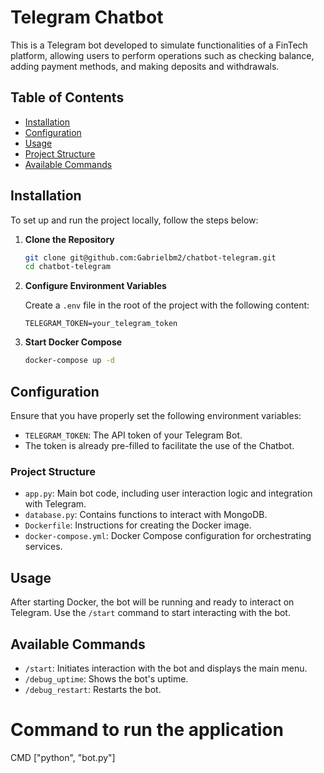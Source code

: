 # Telegram Chatbot

This is a Telegram bot developed to simulate functionalities of a FinTech platform, allowing users to perform operations such as checking balance, adding payment methods, and making deposits and withdrawals.

## Table of Contents

- [Installation](#installation)
- [Configuration](#configuration)
- [Usage](#usage)
- [Project Structure](#project-structure)
- [Available Commands](#available-commands)

## Installation

To set up and run the project locally, follow the steps below:

1. **Clone the Repository**
    ```sh
    git clone git@github.com:Gabrielbm2/chatbot-telegram.git
    cd chatbot-telegram
    ```

2. **Configure Environment Variables**
   
   Create a `.env` file in the root of the project with the following content:
    ```env
    TELEGRAM_TOKEN=your_telegram_token
    ```

3. **Start Docker Compose**
    ```sh
    docker-compose up -d
    ```

## Configuration

Ensure that you have properly set the following environment variables:

- `TELEGRAM_TOKEN`: The API token of your Telegram Bot.
- The token is already pre-filled to facilitate the use of the Chatbot.

### Project Structure

- `app.py`: Main bot code, including user interaction logic and integration with Telegram.
- `database.py`: Contains functions to interact with MongoDB.
- `Dockerfile`: Instructions for creating the Docker image.
- `docker-compose.yml`: Docker Compose configuration for orchestrating services.


## Usage

After starting Docker, the bot will be running and ready to interact on Telegram. Use the `/start` command to start interacting with the bot.

## Available Commands

- `/start`: Initiates interaction with the bot and displays the main menu.
- `/debug_uptime`: Shows the bot's uptime.
- `/debug_restart`: Restarts the bot.

# Command to run the application
CMD ["python", "bot.py"]
